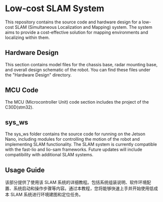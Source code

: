 # Low-cost SLAM System

This repository contains the source code and hardware design for a low-cost SLAM (Simultaneous Localization and Mapping) system. The system aims to provide a cost-effective solution for mapping environments and localizing within them.

## Hardware Design

This section contains model files for the chassis base, radar mounting base, and overall design schematic of the robot. You can find these files under the "Hardware Design" directory.

## MCU Code

The MCU (Microcontroller Unit) code section includes the project of the C30D(stm32).

## sys_ws

The sys_ws folder contains the source code for running on the Jetson Nano, including modules for controlling the motion of the robot and implementing SLAM functionality. The SLAM system is currently compatible with the fast-lio and lio-sam frameworks. Future updates will include compatibility with additional SLAM systems.

## Usage Guide

该部分提供了使用该 SLAM 系统的详细教程。包括系统组装说明、软件环境配置、系统启动和操作步骤等内容。通过本教程，您将能够快速上手并开始使用低成本 SLAM 系统进行环境建图和定位任务。
